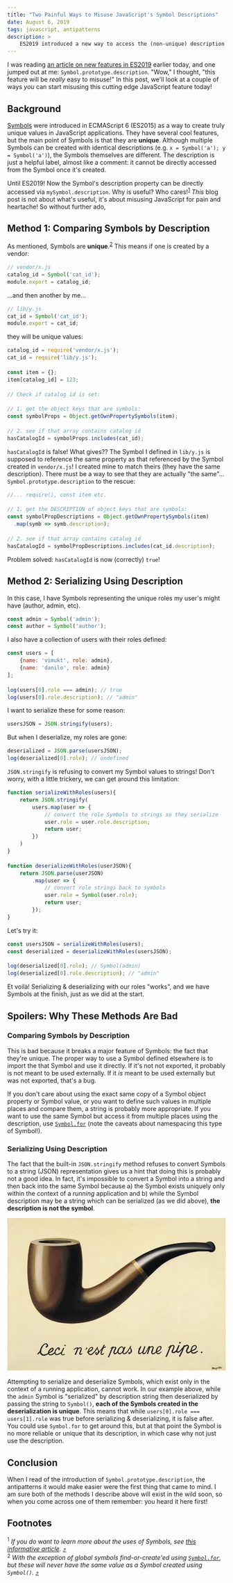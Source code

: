 ```yaml
---
title: "Two Painful Ways to Misuse JavaScript's Symbol Descriptions"
date: August 6, 2019
tags: javascript, antipatterns
description: >
    ES2019 introduced a new way to access the (non-unique) description property of (unique) Symbol objects. As with any new JS feature, every developer's first question is "how can I shoot myself in the foot with this?" Read and find out!
---
```


I was reading [an article on new features in ES2019](https://blog.tildeloop.com/posts/javascript-what%E2%80%99s-new-in-es2019#symboldescription) earlier today, and one jumped out at me: `Symbol.prototype.description`. "Wow," I thought, "this feature will be *really* easy to misuse!" In this post, we'll look at a couple of ways *you* can start misusing this cutting edge JavaScript feature today!

## Background

[Symbols](https://developer.mozilla.org/en-US/docs/Web/JavaScript/Reference/Global_Objects/Symbol) were introduced in ECMAScript 6 (ES2015) as a way to create truly unique values in JavaScript applications. They have several cool features, but the main point of Symbols is that they are **unique**. Although multiple Symbols can be created with identical descriptions (e.g. `x = Symbol('a'); y = Symbol('a')`), the Symbols themselves are different. The description is just a helpful label, almost like a comment: it cannot be directly accessed from the Symbol once it's created.

Until ES2019! Now the Symbol's description property can be directly accessed via `mySymbol.description`. Why is useful? Who cares!<sup id="footnote-one">[1](#footnotes)</sup> _This_ blog post is not about what's useful, it's about misusing JavaScript for pain and heartache! So without further ado,

## Method 1: Comparing Symbols by Description 

As mentioned, Symbols are **unique**.<sup id="footnote-two">[2](#footnotes)</sup> This means if one is created by a vendor:

```js
// vendor/x.js
catalog_id = Symbol('cat_id');
module.export = catalog_id;
```

...and then another by me...

```js
// lib/y.js
cat_id = Symbol('cat_id');
module.export = cat_id;
```

they will be unique values:

```js
catalog_id = require('vendor/x.js');
cat_id = require('lib/y.js');

const item = {};
item[catalog_id] = 123;

// Check if catalog id is set:

// 1. get the object keys that are symbols:
const symbolProps = Object.getOwnPropertySymbols(item);

// 2. see if that array contains catalog id
hasCatalogId = symbolProps.includes(cat_id);
```

`hasCatalogId` is false! What gives?? The Symbol I defined in `lib/y.js` is supposed to reference the same property as that referenced by the Symbol created in `vendor/x.js`! I created mine to match theirs (they have the same description). There must be a way to see that they are actually "the same"... `Symbol.prototype.description` to the rescue:

```js
//... require(), const item etc.

// 1. get the DESCRIPTION of object keys that are symbols:
const symbolPropDescriptions = Object.getOwnPropertySymbols(item)
  .map(symb => symb.description);

// 2. see if that array contains catalog id
hasCatalogId = symbolPropDescriptions.includes(cat_id.description);
```

Problem solved: `hasCatalogId` is now (correctly) `true`!

## Method 2: Serializing Using Description

In this case, I have Symbols representing the unique roles my user's might have (author, admin, etc).

```js
const admin = Symbol('admin');
const author = Symbol('author');
```

I also have a collection of users with their roles defined:

```js
const users = [
    {name: 'vimukt', role: admin},
    {name: 'danilo', role: admin}
];

log(users[0].role === admin); // true
log(users[0].role.description); // "admin"
```

I want to serialize these for some reason:

```js
usersJSON = JSON.stringify(users);
```

But when I deserialize, my roles are gone:

```js
deserialized = JSON.parse(usersJSON);
log(deserialized[0].role); // undefined
```

`JSON.stringify` is refusing to convert my Symbol values to strings! Don't worry, with a little trickery, we can get around this limitation:

```js
function serializeWithRoles(users){
    return JSON.stringify(
        users.map(user => {
            // convert the role Symbols to strings so they serialize
            user.role = user.role.description;
            return user;
        })
    )
}

function deserializeWithRoles(userJSON){
    return JSON.parse(userJSON)
        .map(user => {
            // convert role strings back to symbols
            user.role = Symbol(user.role);
            return user;
        });
}
```

Let's try it:

```js
const usersJSON = serializeWithRoles(users);
const deserialized = deserializeWithRoles(usersJSON);

log(deserialized[0].role); // Symbol(admin)
log(deserialized[0].role.description); // "admin"
```

Et voilà! Serializing & deserializing with our roles "works", and we have Symbols at the finish, just as we did at the start.

## Spoilers: Why These Methods Are Bad

### Comparing Symbols by Description

This is bad because it breaks a major feature of Symbols: the fact that they're unique. The proper way to use a Symbol defined elsewhere is to import the that Symbol and use it directly. If it's not not exported, it probably is not meant to be used externally. If it *is* meant to be used externally but was not exported, that's a bug.

If you don't care about using the exact same copy of a Symbol object property or Symbol value, or you want to define such values in multiple places and compare them, a string is probably more appropriate. If you want to use the same Symbol but access it from multiple places using the description, use [`Symbol.for`]( https://developer.mozilla.org/en-US/docs/Web/JavaScript/Reference/Global_Objects/Symbol/for) (note the caveats about namespacing this type of Symbol!).


### Serializing Using Description

The fact that the built-in `JSON.stringify` method refuses to convert Symbols to a string (JSON) representation gives us a hint that doing this is probably not a good idea. In fact, it's impossible to convert a Symbol into a string and then back into the same Symbol because a) the Symbol exists uniquely only within the context of a *running* application and b) while the Symbol description may be a string which can be serialized (as we did above), **the description is not the symbol**.

!["The Treachery of Images" by René Magritte](/img/pipe.jpeg)

Attempting to serialize and deserialize Symbols, which exist only in the context of a running application, cannot work. In our example above, while the `admin` Symbol is "serialized" by description string then deserialized by passing the string to `Symbol()`, **each of the Symbols created in the deserialization is unique**. This means that while `users[0].role === users[1].role` was true before serializing & deserializing, it is false after. You could use `Symbol.for` to get around this, but at that point the Symbol is no more reliable or unique that its description, in which case why not just use the description.

## Conclusion

When I read of the introduction of `Symbol.prototype.description`, the antipatterns it would make easier were the first thing that came to mind. I am sure both of the methods I describe above will exist in the wild soon, so when you come across one of them remember: you heard it here first!

## Footnotes

<sup>1</sup> *If you do want to learn more about the uses of Symbols, see [this informative article](https://www.keithcirkel.co.uk/metaprogramming-in-es6-symbols/).* <a href="#footnote-one" title="back up">⤴</a><br>
<sup>2</sup> *With the exception of global symbols find-or-create'ed using [`Symbol.for`](https://developer.mozilla.org/en-US/docs/Web/JavaScript/Reference/Global_Objects/Symbol/for), but these will never have the same value as a Symbol created using `Symbol()`.* <a href="#footnote-two" title="back up">⤴</a>